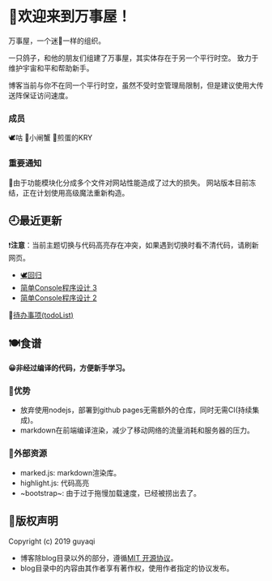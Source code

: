 # 🎉欢迎来到万事屋！

万事屋，一个迷🐸一样的组织。

一只鸽子，和他的朋友们组建了万事屋，其实体存在于另一个平行时空。
致力于维护宇宙和平和帮助新手。

博客当前与你不在同一个平行时空，虽然不受时空管理局限制，但是建议使用大传送阵保证访问速度。

### 成员
🕊咕 🦀小闸蟹 🍳煎蛋的KRY

### 重要通知
🐠由于功能模块化分成多个文件对网站性能造成了过大的损失。
网站版本目前冻结，正在计划使用高级魔法重新构造。

## 🕘最近更新

❗**注意**：当前主题切换与代码高亮存在冲突，如果遇到切换时看不清代码，请刷新网页。
* [🕊回归](first.md)
* [简单Console程序设计 3](cpp1-5.md)
* [简单Console程序设计 2](cpp1-4.md)


🚩[待办事项(todoList)](todoList.md)

## 🍽食谱

**😀非经过编译的代码，方便新手学习。**

### 🍩优势

* 放弃使用nodejs，部署到github pages无需额外的仓库，同时无需CI(持续集成)。
* markdown在前端编译渲染，减少了移动网络的流量消耗和服务器的压力。

### 🍫外部资源

* marked.js: markdown渲染库。
* highlight.js: 代码高亮
* ~bootstrap~: 由于过于拖慢加载速度，已经被捞出去了。

## 🚦版权声明
Copyright (c) 2019 guyaqi

* 博客除blog目录以外的部分，遵循[MIT 开源协议](https://opensource.org/licenses/MIT)。
* blog目录中的内容由其作者享有著作权，使用作者指定的协议发布。